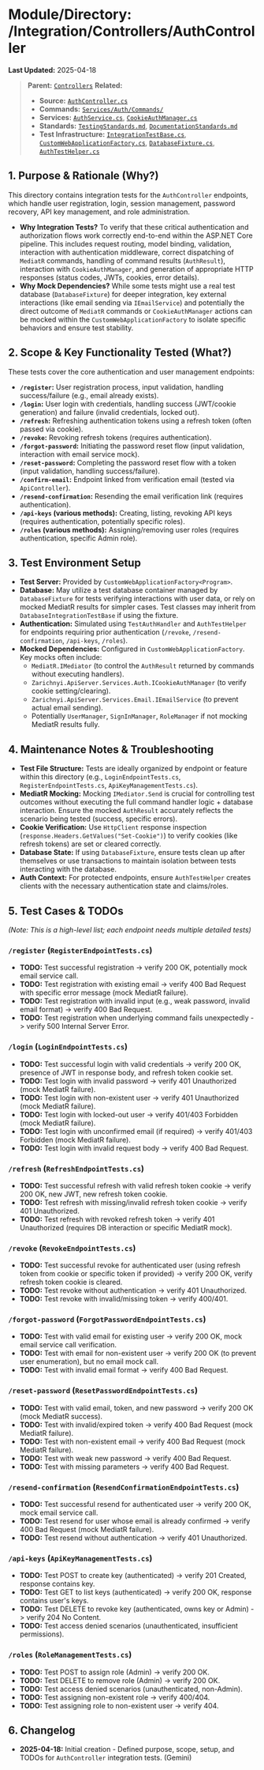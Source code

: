 # Module/Directory: /Integration/Controllers/AuthController

**Last Updated:** 2025-04-18

> **Parent:** [`Controllers`](../README.md)
> **Related:**
> * **Source:** [`AuthController.cs`](../../../../api-server/Controllers/AuthController.cs)
> * **Commands:** [`Services/Auth/Commands/`](../../../../api-server/Services/Auth/Commands/)
> * **Services:** [`AuthService.cs`](../../../../api-server/Services/Auth/AuthService.cs), [`CookieAuthManager.cs`](../../../../api-server/Services/Auth/CookieAuthManager.cs)
> * **Standards:** [`TestingStandards.md`](../../../../Docs/Standards/TestingStandards.md), [`DocumentationStandards.md`](../../../../Docs/Development/DocumentationStandards.md)
> * **Test Infrastructure:** [`IntegrationTestBase.cs`](../../IntegrationTestBase.cs), [`CustomWebApplicationFactory.cs`](../../../Framework/Fixtures/CustomWebApplicationFactory.cs), [`DatabaseFixture.cs`](../../../Framework/Fixtures/DatabaseFixture.cs), [`AuthTestHelper.cs`](../../../Framework/Helpers/AuthTestHelper.cs)

## 1. Purpose & Rationale (Why?)

This directory contains integration tests for the `AuthController` endpoints, which handle user registration, login, session management, password recovery, API key management, and role administration.

* **Why Integration Tests?** To verify that these critical authentication and authorization flows work correctly end-to-end within the ASP.NET Core pipeline. This includes request routing, model binding, validation, interaction with authentication middleware, correct dispatching of `MediatR` commands, handling of command results (`AuthResult`), interaction with `CookieAuthManager`, and generation of appropriate HTTP responses (status codes, JWTs, cookies, error details).
* **Why Mock Dependencies?** While some tests might use a real test database (`DatabaseFixture`) for deeper integration, key external interactions (like email sending via `IEmailService`) and potentially the direct outcome of `MediatR` commands or `CookieAuthManager` actions can be mocked within the `CustomWebApplicationFactory` to isolate specific behaviors and ensure test stability.

## 2. Scope & Key Functionality Tested (What?)

These tests cover the core authentication and user management endpoints:

* **`/register`:** User registration process, input validation, handling success/failure (e.g., email already exists).
* **`/login`:** User login with credentials, handling success (JWT/cookie generation) and failure (invalid credentials, locked out).
* **`/refresh`:** Refreshing authentication tokens using a refresh token (often passed via cookie).
* **`/revoke`:** Revoking refresh tokens (requires authentication).
* **`/forgot-password`:** Initiating the password reset flow (input validation, interaction with email service mock).
* **`/reset-password`:** Completing the password reset flow with a token (input validation, handling success/failure).
* **`/confirm-email`:** Endpoint linked from verification email (tested via `ApiController`).
* **`/resend-confirmation`:** Resending the email verification link (requires authentication).
* **`/api-keys` (various methods):** Creating, listing, revoking API keys (requires authentication, potentially specific roles).
* **`/roles` (various methods):** Assigning/removing user roles (requires authentication, specific Admin role).

## 3. Test Environment Setup

* **Test Server:** Provided by `CustomWebApplicationFactory<Program>`.
* **Database:** May utilize a test database container managed by `DatabaseFixture` for tests verifying interactions with user data, or rely on mocked MediatR results for simpler cases. Test classes may inherit from `DatabaseIntegrationTestBase` if using the fixture.
* **Authentication:** Simulated using `TestAuthHandler` and `AuthTestHelper` for endpoints requiring prior authentication (`/revoke`, `/resend-confirmation`, `/api-keys`, `/roles`).
* **Mocked Dependencies:** Configured in `CustomWebApplicationFactory`. Key mocks often include:
    * `MediatR.IMediator` (to control the `AuthResult` returned by commands without executing handlers).
    * `Zarichnyi.ApiServer.Services.Auth.ICookieAuthManager` (to verify cookie setting/clearing).
    * `Zarichnyi.ApiServer.Services.Email.IEmailService` (to prevent actual email sending).
    * Potentially `UserManager`, `SignInManager`, `RoleManager` if not mocking MediatR results fully.

## 4. Maintenance Notes & Troubleshooting

* **Test File Structure:** Tests are ideally organized by endpoint or feature within this directory (e.g., `LoginEndpointTests.cs`, `RegisterEndpointTests.cs`, `ApiKeyManagementTests.cs`).
* **MediatR Mocking:** Mocking `IMediator.Send` is crucial for controlling test outcomes without executing the full command handler logic + database interaction. Ensure the mocked `AuthResult` accurately reflects the scenario being tested (success, specific errors).
* **Cookie Verification:** Use `HttpClient` response inspection (`response.Headers.GetValues("Set-Cookie")`) to verify cookies (like refresh tokens) are set or cleared correctly.
* **Database State:** If using `DatabaseFixture`, ensure tests clean up after themselves or use transactions to maintain isolation between tests interacting with the database.
* **Auth Context:** For protected endpoints, ensure `AuthTestHelper` creates clients with the necessary authentication state and claims/roles.

## 5. Test Cases & TODOs

*(Note: This is a high-level list; each endpoint needs multiple detailed tests)*

### `/register` (`RegisterEndpointTests.cs`)
* **TODO:** Test successful registration -> verify 200 OK, potentially mock email service call.
* **TODO:** Test registration with existing email -> verify 400 Bad Request with specific error message (mock MediatR failure).
* **TODO:** Test registration with invalid input (e.g., weak password, invalid email format) -> verify 400 Bad Request.
* **TODO:** Test registration when underlying command fails unexpectedly -> verify 500 Internal Server Error.

### `/login` (`LoginEndpointTests.cs`)
* **TODO:** Test successful login with valid credentials -> verify 200 OK, presence of JWT in response body, and refresh token cookie set.
* **TODO:** Test login with invalid password -> verify 401 Unauthorized (mock MediatR failure).
* **TODO:** Test login with non-existent user -> verify 401 Unauthorized (mock MediatR failure).
* **TODO:** Test login with locked-out user -> verify 401/403 Forbidden (mock MediatR failure).
* **TODO:** Test login with unconfirmed email (if required) -> verify 401/403 Forbidden (mock MediatR failure).
* **TODO:** Test login with invalid request body -> verify 400 Bad Request.

### `/refresh` (`RefreshEndpointTests.cs`)
* **TODO:** Test successful refresh with valid refresh token cookie -> verify 200 OK, new JWT, new refresh token cookie.
* **TODO:** Test refresh with missing/invalid refresh token cookie -> verify 401 Unauthorized.
* **TODO:** Test refresh with revoked refresh token -> verify 401 Unauthorized (requires DB interaction or specific MediatR mock).

### `/revoke` (`RevokeEndpointTests.cs`)
* **TODO:** Test successful revoke for authenticated user (using refresh token from cookie or specific token if provided) -> verify 200 OK, verify refresh token cookie is cleared.
* **TODO:** Test revoke without authentication -> verify 401 Unauthorized.
* **TODO:** Test revoke with invalid/missing token -> verify 400/401.

### `/forgot-password` (`ForgotPasswordEndpointTests.cs`)
* **TODO:** Test with valid email for existing user -> verify 200 OK, mock email service call verification.
* **TODO:** Test with email for non-existent user -> verify 200 OK (to prevent user enumeration), but no email mock call.
* **TODO:** Test with invalid email format -> verify 400 Bad Request.

### `/reset-password` (`ResetPasswordEndpointTests.cs`)
* **TODO:** Test with valid email, token, and new password -> verify 200 OK (mock MediatR success).
* **TODO:** Test with invalid/expired token -> verify 400 Bad Request (mock MediatR failure).
* **TODO:** Test with non-existent email -> verify 400 Bad Request (mock MediatR failure).
* **TODO:** Test with weak new password -> verify 400 Bad Request.
* **TODO:** Test with missing parameters -> verify 400 Bad Request.

### `/resend-confirmation` (`ResendConfirmationEndpointTests.cs`)
* **TODO:** Test successful resend for authenticated user -> verify 200 OK, mock email service call.
* **TODO:** Test resend for user whose email is already confirmed -> verify 400 Bad Request (mock MediatR failure).
* **TODO:** Test resend without authentication -> verify 401 Unauthorized.

### `/api-keys` (`ApiKeyManagementTests.cs`)
* **TODO:** Test POST to create key (authenticated) -> verify 201 Created, response contains key.
* **TODO:** Test GET to list keys (authenticated) -> verify 200 OK, response contains user's keys.
* **TODO:** Test DELETE to revoke key (authenticated, owns key or Admin) -> verify 204 No Content.
* **TODO:** Test access denied scenarios (unauthenticated, insufficient permissions).

### `/roles` (`RoleManagementTests.cs`)
* **TODO:** Test POST to assign role (Admin) -> verify 200 OK.
* **TODO:** Test DELETE to remove role (Admin) -> verify 200 OK.
* **TODO:** Test access denied scenarios (unauthenticated, non-Admin).
* **TODO:** Test assigning non-existent role -> verify 400/404.
* **TODO:** Test assigning role to non-existent user -> verify 404.

## 6. Changelog

* **2025-04-18:** Initial creation - Defined purpose, scope, setup, and TODOs for `AuthController` integration tests. (Gemini)

